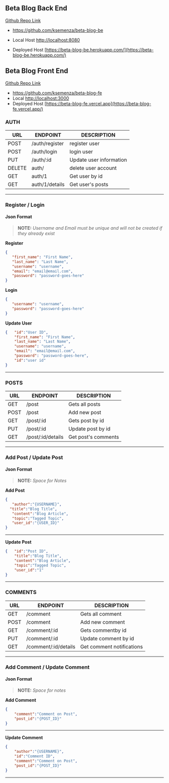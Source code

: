 ## Beta Blog Back End

[Github Repo Link](https://github.com/ksemenza/beta-blog-be) 
- https://github.com/ksemenza/beta-blog-be

- Local Host [http://localhost:8080](http://localhost:8080) 
- Deployed Host [https://beta-blog-be.herokuapp.com/](https://beta-blog-be.herokuapp.com/)

## Beta Blog Front End

[Github Repo Link](https://github.com/ksemenza/beta-blog-fe) 
- https://github.com/ksemenza/beta-blog-fe
- Local [http://localhost:3000](http://localhost:3000) 
- Deployed Host [https://beta-blog-fe.vercel.app](https://beta-blog-fe.vercel.app/)



### AUTH
|         URL     |      ENDPOINT      |         DESCRIPTION     |
| ------------- | ------------- | -------------|
| POST          | /auth/register | register user|
| POST          | /auth/login    | login user   |
| PUT          | /auth/:id          | Update user information|
| DELETE          | auth/    |  delete user account   |
| GET          | auth/1  |  Get user by id   |
| GET          | auth/1/details    |  Get user's posts   |

---

### Register / Login
#### Json Format
>**NOTE:** 
*Username and Email must be unique and will not be created if they already exist*

**Register**
 ```json 
{
    "first_name": "First Name",
    "last_name": "Last Name",
    "username": "username",
    "email": "email@email.com",
    "password": "password-goes-here"
}
```
**Login**
 ```json 
{
    "username": "username",
    "password": "password-goes-here"
}
```
**Update User**
```json 
{   "id":"User ID",
    "first_name": "First Name",
    "last_name": "Last Name",
    "username": "username",
    "email": "email@email.com",
    "password": "password-goes-here",
    "id":"user id"
}
```
---


### POSTS
|         URL     |      ENDPOINT      |         DESCRIPTION     |
| ------------- | ------------- | -------------|
| GET            | /post       |Gets all posts  |
| POST            | /post       |Add new post  |
| GET            | /post/:id       |Gets post by id  |
| PUT            | /post/:id       |Update post by id  |
| GET            | /post/:id/details       |Get post's comments  |

---

### Add Post / Update Post
#### Json Format
>**NOTE:** 
*Space for Notes*

**Add Post**
 ```json 
{
    "author":"{USERNAME}",
   "title":"Blog Title",
    "content":"Blog Article",
    "topic":"Tagged Topic",
    "user_id":"{USER_ID}"
}
```
---

**Update Post**
```json 
{   "id":"Post ID", 
    "title":"Blog Title",
    "content":"Blog Article",
    "topic":"Tagged Topic",
    "user_id":"1"
}
```
---

### COMMENTS
|         URL     |      ENDPOINT      |         DESCRIPTION     |
| ------------- | ------------- | -------------|
| GET            | /comment       |Gets all comment |
| POST            | /comment     |Add new comment|
| GET            | /comment/:id       |Gets commentby id  |
| PUT            | /comment/:id       |Update comment by id  |
| GET            | /comment/:id/details       | Get comment notifications |

---
### Add Comment / Update Comment
#### Json Format
>**NOTE:** 
*Space for notes*

**Add Comment**
```json 
{
    "comment":"Comment on Post",
    "post_id":"{POST_ID}"
}

```
---
**Update Comment**
```json 
{
    "author":"{USERNAME}",
    "id":"Comment ID",
    "comment":"Comment on Post",
    "post_id":"{POST_ID}"
}

```
---